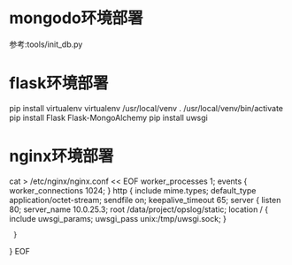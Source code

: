 # mongodo环境部署
参考:tools/init_db.py

# flask环境部署
pip install virtualenv
virtualenv /usr/local/venv
. /usr/local/venv/bin/activate
pip install Flask Flask-MongoAlchemy
pip install uwsgi

# nginx环境部署
cat > /etc/nginx/nginx.conf << EOF
worker_processes  1;
events {
    worker_connections  1024;
}
http {
    include       mime.types;
    default_type  application/octet-stream;
    sendfile        on;
    keepalive_timeout  65;
    server {
        listen       80;
        server_name  10.0.25.3;
    root /data/project/opslog/static;
        location / { 
        include uwsgi_params; 
        uwsgi_pass unix:/tmp/uwsgi.sock; 
    }

     }
}
EOF

